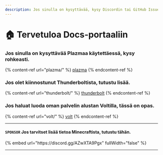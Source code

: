 ```yaml
---
description: Jos sinulla on kysyttävää, kysy Discordin tai GitHub Issuesin kautta.
---
```


# 🏠 Tervetuloa Docs-portaaliin

### Jos sinulla on kysyttävää Plazmaa käytettäessä, kysy rohkeasti.

{% content-ref url="plazma/" %}
[plazma](plazma/)
{% endcontent-ref %}

### Jos olet kiinnostunut Thunderboltista, tutustu lisää.

{% content-ref url="thunderbolt/" %}
[thunderbolt](thunderbolt/)
{% endcontent-ref %}

### Jos haluat luoda oman palvelin alustan Voltilla, tässä on opas.

{% content-ref url="volt/" %}
[volt](volt/)
{% endcontent-ref %}

***

#### `SPONSOR` Jos tarvitset lisää tietoa Minecraftista, tutustu tähän. <a href="#etc-1" id="etc-1"></a>

{% embed url="https\://discord.gg/AZwXTA9Pgx" fullWidth="false" %}

***
